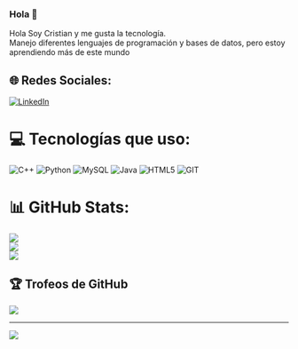 ### Hola 👋

Hola Soy Cristian y me gusta la tecnología.<br>Manejo diferentes lenguajes de programación y bases de datos, pero estoy aprendiendo más de este mundo


## 🌐 Redes Sociales:
[![LinkedIn](https://img.shields.io/badge/LinkedIn-%230077B5.svg?logo=linkedin&logoColor=white)](https://linkedin.com/in/cristian-simba) 

# 💻 Tecnologías que uso:
![C++](https://img.shields.io/badge/c++-%2300599C.svg?style=for-the-badge&logo=c%2B%2B&logoColor=white) ![Python](https://img.shields.io/badge/python-3670A0?style=for-the-badge&logo=python&logoColor=ffdd54) ![MySQL](https://img.shields.io/badge/mysql-%2300000f.svg?style=for-the-badge&logo=mysql&logoColor=white) ![Java](https://img.shields.io/badge/java-%23ED8B00.svg?style=for-the-badge&logo=openjdk&logoColor=white) ![HTML5](https://img.shields.io/badge/html5-%23E34F26.svg?style=for-the-badge&logo=html5&logoColor=white) ![GIT](https://img.shields.io/badge/Git-fc6d26?style=for-the-badge&logo=git&logoColor=white)
# 📊 GitHub Stats:
![](https://github-readme-stats.vercel.app/api?username=cristian-simba&theme=dark&hide_border=false&include_all_commits=false&count_private=false)<br/>
![](https://github-readme-streak-stats.herokuapp.com/?user=cristian-simba&theme=dark&hide_border=false)<br/>
![](https://github-readme-stats.vercel.app/api/top-langs/?username=cristian-simba&theme=dark&hide_border=false&include_all_commits=false&count_private=false&layout=compact)

## 🏆 Trofeos de GitHub
![](https://github-profile-trophy.vercel.app/?username=cristian-simba&theme=radical&no-frame=false&no-bg=true&margin-w=4)

---
[![](https://visitcount.itsvg.in/api?id=cristian-simba&icon=0&color=0)](https://visitcount.itsvg.in)

<!-- Proudly created with GPRM ( https://gprm.itsvg.in ) -->
